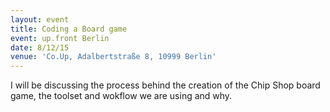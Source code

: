```yaml
---
layout: event
title: Coding a Board game
event: up.front Berlin
date: 8/12/15
venue: 'Co.Up, Adalbertstraße 8, 10999 Berlin'
---
```


I will be discussing the process behind the creation of the Chip Shop board game, the toolset and wokflow we are using and why.
